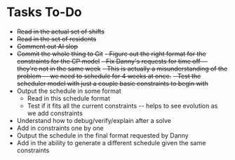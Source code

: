# Tasks To-Do

- ~~Read in the actual set of shifts~~
- ~~Read in the set of residents~~
- ~~Comment out AI slop~~
- ~~Commit the whole thing to Git~~
~~- Figure out the right format for the constraints for the CP model~~
~~- Fix Danny's requests for time off -- they're not in the same week~~
  ~~- This is actually a misunderstanding of the problem -- we need to schedule for 4 weeks at once.~~
~~- Test the scheduler model with just a couple basic constraints to begin with~~
- Output the schedule in some format
  - Read in this schedule format 
  - Test if it fits all the current constraints -- helps to see evolution as we add constraints
- Understand how to debug/verify/explain after a solve
- Add in constraints one by one
- Output the schedule in the final format requested by Danny
- Add in the ability to generate a different schedule given the same constraints